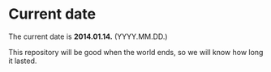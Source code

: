 # Current date

The current date is **2014.01.14.** (YYYY.MM.DD.)

This repository will be good when the world ends, so we will know how long it lasted.